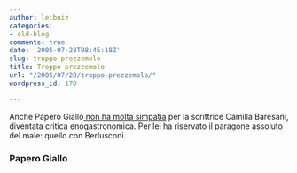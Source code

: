 ```yaml
---
author: leibniz
categories:
- old-blog
comments: true
date: '2005-07-28T08:45:18Z'
slug: troppo-prezzemolo
title: Troppo prezzemolo
url: "/2005/07/28/troppo-prezzemolo/"
wordpress_id: 170

---
```

Anche Papero Giallo[ non ha molta simpatia](https://blog.gamberorosso.it/blogs/paperogiallo/archives/000293.html)
per la scrittrice Camilla Baresani, diventata critica enogastronomica.
Per lei ha riservato il paragone assoluto del male: quello con
Berlusconi.  



### Papero Giallo
